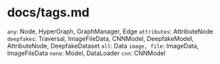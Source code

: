 # docs/tags.md

`any`: Node, HyperGraph, GraphManager, Edge
`attributes`: AttributeNode
`deepfakes`: Traversal, ImageFileData, CNNModel, DeepfakeModel, AttributeNode, DeepfakeDataset
`all`: Data
`image, file`: ImageData, ImageFileData
`none`: Model, DataLoader
`cnn`: CNNModel
